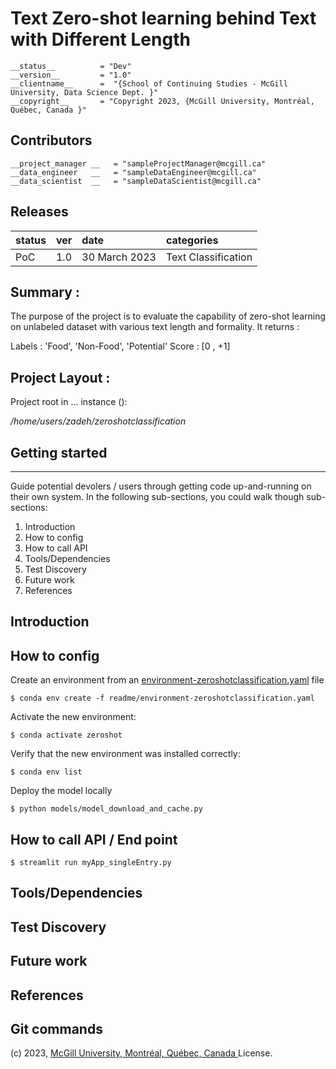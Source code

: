 # Text Zero-shot learning behind Text with Different Length 

    __status__          = "Dev"
    __version__         = "1.0"
    __clientname__      =  "{School of Continuing Studies - McGill University, Data Science Dept. }"
    __copyright__       = "Copyright 2023, {McGill University, Montréal, Québec, Canada }" 

Contributors
--------------

    __project_manager __   = "sampleProjectManager@mcgill.ca"
    __data_engineer   __   = "sampleDataEngineer@mcgill.ca"
    __data_scientist  __   = "sampleDataScientist@mcgill.ca"

  
Releases
--------------

| status | ver | date | categories |
| :--------| :--------| :-------- | :-------- |
| PoC | 1.0 | 30 March 2023 | Text Classification |


## Summary : 

The purpose of the project is to evaluate the capability of zero-shot learning on unlabeled dataset with various text length and formality.
It returns :

Labels : 'Food', 'Non-Food', 'Potential'
Score : [0 , +1]

## Project Layout :
Project root in ... instance (): 

*/home/users/zadeh/zeroshotclassification*

## Getting started
--------------
Guide potential devolers / users through getting code up-and-running on their own system. In the following sub-sections, you 
could walk though sub-sections:

1.  Introduction
3.  How to config
2.  How to call API 
4.  Tools/Dependencies
5.  Test Discovery
6.  Future work
7.  References

Introduction
--------------


How to config
--------------
Create an environment from an [environment-zeroshotclassification.yaml](https://github.com/MNLepage08/YCNG-229/blob/main/Zero-Shot%20Learning/readme/environment-zeroshotclassification.yaml) file
  ```
  $ conda env create -f readme/environment-zeroshotclassification.yaml
  ```
  Activate the new environment:
  ```
  $ conda activate zeroshot 
  ```
  Verify that the new environment was installed correctly:
  ```
  $ conda env list
  ```
  Deploy the model locally
  ```
  $ python models/model_download_and_cache.py  
  ```

How to call API / End point 
--------------
  ```
  $ streamlit run myApp_singleEntry.py
  ```

Tools/Dependencies
--------------



Test Discovery
--------------



Future work
--------------


References
----------


Git commands 
----------


(c) 2023, [McGill University, Montréal, Québec, Canada ](https://continuingstudies.mcgill.ca/public/category/courseCategoryCertificateProfile.do?method=load&certificateId=569881) License.
